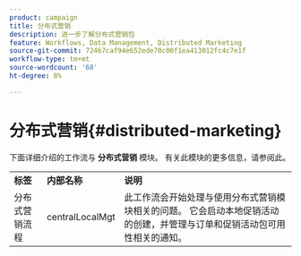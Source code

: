 ```yaml
---
product: campaign
title: 分布式营销
description: 进一步了解分布式营销包
feature: Workflows, Data Management, Distributed Marketing
source-git-commit: 72467caf94e652ede70c00f1ea413012fc4c7e1f
workflow-type: tm+mt
source-wordcount: '68'
ht-degree: 8%

---
```



# 分布式营销{#distributed-marketing}



下面详细介绍的工作流与 **分布式营销** 模块。 有关此模块的更多信息，请参阅此。

<table> 
 <tbody> 
  <tr> 
   <td> <strong>标签</strong><br /> </td> 
   <td> <strong>内部名称</strong><br /> </td> 
   <td> <strong>说明</strong><br /> </td> 
  </tr> 
  <tr> 
   <td> <span class="uicontrol">分布式营销流程</span> <br /> </td> 
   <td> <span class="uicontrol">centralLocalMgt</span> <br /> </td> 
   <td> 此工作流会开始处理与使用分布式营销模块相关的问题。 它会启动本地促销活动的创建，并管理与订单和促销活动包可用性相关的通知。<br /> </td> 
  </tr> 
 </tbody> 
</table>

